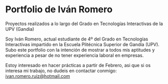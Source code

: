 # Portfolio de Iván Romero
Proyectos realizados a lo largo del Grado en Tecnologías Interactivas de la UPV (Gandia)

Soy Iván Romero, actual estudiante de 4º del Grado en Tecnologías Interactivas impartido en la Escuela Plitécnica Superior de Gandía (UPV).
Subo este portfolio con la intención de mostrar a todos mis aptitudes y experiencia a pesar de no tener experiencia laboral en empresas.

Estoy interesado en hacer prácticas a partir de Febrero, asi que si os interesa mi trabajo, no dudeis en contactar conmigo:
ivan.romero.ruiz@hotmail.com
